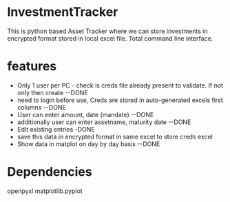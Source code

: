# InvestmentTracker

This is python based Asset Tracker where we can store investments in encrypted format stored in local excel file. Total command line interface.

# features
- Only 1 user per PC - check is creds file already present to validate. If not only then create  --DONE
- need to login before use, Creds are stored in auto-generated excels first columns --DONE
- User can enter amount, date (mandate) --DONE
- additionally user can enter assetname, maturity date --DONE
- Edit existing entries -DONE
- save this data in encrypted format in same excel to store creds excel
- Show data in matplot on day by day basis --DONE

# Dependencies
openpyxl
matplotlib.pyplot

